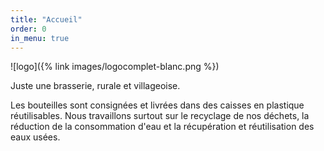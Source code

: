 ```yaml
---
title: "Accueil"
order: 0
in_menu: true
---
```

![logo]({% link images/logocomplet-blanc.png %})

Juste une brasserie, rurale et villageoise.

Les bouteilles sont consignées et livrées dans des caisses en plastique réutilisables. Nous travaillons surtout sur le recyclage de nos déchets, la réduction de la consommation d'eau et la récupération et réutilisation des eaux usées. 